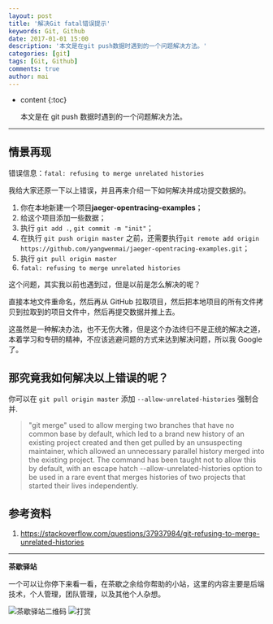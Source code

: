 ```yaml
---
layout: post
title: '解决Git fatal错误提示'
keywords: Git, Github
date: 2017-01-01 15:00
description: '本文是在git push数据时遇到的一个问题解决方法。'
categories: [git]
tags: [Git, Github]
comments: true
author: mai
---
```


* content
{:toc}

    本文是在 git push 数据时遇到的一个问题解决方法。

----

## 情景再现 ##

错误信息：`fatal: refusing to merge unrelated histories`

我给大家还原一下以上错误，并且再来介绍一下如何解决并成功提交数据的。

1. 你在本地新建一个项目**jaeger-opentracing-examples**；
2. 给这个项目添加一些数据；
3. 执行 `git add .`, `git commit -m "init"`；
4. 在执行 `git push origin master` 之前，还需要执行`git remote add origin https://github.com/yangwenmai/jaeger-opentracing-examples.git`；
5. 执行 `git pull origin master`
6. `fatal: refusing to merge unrelated histories`

这个问题，其实我以前也遇到过，但是以前是怎么解决的呢？

直接本地文件重命名，然后再从 GitHub 拉取项目，然后把本地项目的所有文件拷贝到拉取到的项目文件中，然后再提交数据并推上去。

这虽然是一种解决办法，也不无伤大雅，但是这个办法终归不是正统的解决之道，本着学习和专研的精神，不应该逃避问题的方式来达到解决问题，所以我 Google 了。

## 那究竟我如何解决以上错误的呢？ ##

你可以在 `git pull origin master` 添加 `--allow-unrelated-histories` 强制合并.

>"git merge" used to allow merging two branches that have no common base by default, which led to a brand new history of an existing project created and then get pulled by an unsuspecting maintainer, which allowed an unnecessary parallel history merged into the existing project. The command has been taught not to allow this by default, with an escape hatch --allow-unrelated-histories option to be used in a rare event that merges histories of two projects that started their lives independently.

## 参考资料 ##

1. https://stackoverflow.com/questions/37937984/git-refusing-to-merge-unrelated-histories

----

**茶歇驿站**

一个可以让你停下来看一看，在茶歇之余给你帮助的小站，这里的内容主要是后端技术，个人管理，团队管理，以及其他个人杂想。

![茶歇驿站二维码](http://oqos7hrvp.bkt.clouddn.com/blog/tech_tea.jpg)
![打赏](http://oqos7hrvp.bkt.clouddn.com/blog/money.jpg)
